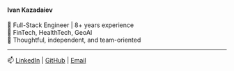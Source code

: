 #### Ivan Kazadaiev

🎯 Full-Stack Engineer | 8+ years experience  
🏥 FinTech, HealthTech, GeoAI  
🤝 Thoughtful, independent, and team-oriented  

---

📫 [LinkedIn](https://www.linkedin.com/in/ivan-kazadaiev-0b5ba112b/) | [GitHub](https://github.com/evankazadaiev) | [Email](mailto:ivankazadaev21@gmail.com)
